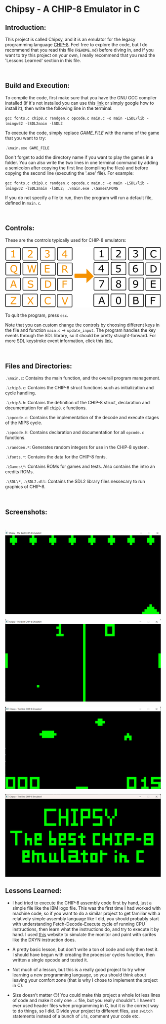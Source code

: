 # Chipsy - A CHIP-8 Emulator in C

## Introduction:
This project is called Chipsy, and it is an emulator for the legacy programming language [CHIP-8](https://en.wikipedia.org/wiki/CHIP-8). Feel free to explore the code, but I do recommend that you read this file (`README.md`) before diving in, and if you want to try this project on your own, I really recommend that you read the 'Lessons Learned' section in this file.

<br />

## Build and Execution:
To compile the code, first make sure that you have the GNU GCC compiler installed (if it's not installed you can use this [link](https://gcc.gnu.org/install/) or simply google how to install it), then write the following line in the terminal:

`gcc fonts.c chip8.c randgen.c opcode.c main.c -o main -LSDL/lib -lmingw32 -lSDL2main -lSDL2`

To execute the code, simply replace *GAME_FILE* with the name of the game that you want to try:

`.\main.exe GAME_FILE`

Don't forget to add the directory name if you want to play the games in a folder. You can also write the two lines in one terminal command by adding a semicolon after copying the first line (compiling the files) and before copying the second line (executing the '.exe' file). For example:

`gcc fonts.c chip8.c randgen.c opcode.c main.c -o main -LSDL/lib -lmingw32 -lSDL2main -lSDL2; .\main.exe .\Games\PONG`

If you do not specify a file to run, then the program will run a default file, defined in `main.c`.

<br />

## Controls:
These are the controls typically used for CHIP-8 emulators:

![Controls](/Screenshots/Controls.png "The CHIP-8 Emulator Controls")

To quit the program, press `esc`.

Note that you can custom change the controls by choosing different keys in the file and function `main.c` -> `update_input`. The program handles the key events through the SDL library, so it should be pretty straight-forward. For more SDL keystroke event information, click this [link](https://www.libsdl.org/release/SDL-1.2.15/docs/html/guideinputkeyboard.html).

<br />

## Files and Directories:

`.\main.c`: Contains the main function, and the overall program management.

`.\chip8.c`: Contains the CHIP-8 struct functions such as initialization and cycle handling.

`.\chip8.h`: Contains the definition of the CHIP-8 struct, declaration and documentation for all `chip8.c` functions.

`.\opcode.c`: Contains the implementation of the decode and execute stages of the MIPS cycle.

`.\opcode.h`: Contains declaration and documentation for all `opcode.c` functions.

`.\randGen.*`: Generates random integers for use in the CHIP-8 system.

`.\fonts.*`: Contains the data for the CHIP-8 fonts.

`.\Games\*`: Contains ROMs for games and tests. Also contains the intro an credits ROMs.

`.\SDL\*`, `.\SDL2.dll`: Contains the SDL2 library files nessecary to run graphics of CHIP-8.

<br />

## Screenshots:
<br />

![MISSILE.png](/Screenshots/MISSILE.png "A Screenshot of the game 'Missile'.")
<br />

![PONG2.png](/Screenshots/PONG2.png "A Screenshot of the game 'Pong2'.")
<br />

![UFO.png](/Screenshots/UFO.png "A Screenshot of the game 'UFO'.")
<br />

![Intro.png](/Screenshots/Intro.png "A Screenshot of the intro.")
<br />

## Lessons Learned:
* I had tried to execute the CHIP-8 assembly code first by hand, just a simple file like the IBM logo file. This was the first time I had worked with machine code, so if you want to do a similar project to get familiar with a relatively simple assembly language like I did, you should probably start with understanding Fetch-Decode-Execute cycle of running CPU instructions, then learn what the instructions do, and try to execute it by hand. I used [this](https://www.piskelapp.com/p/create/sprite) website to simulate the monitor and paint with sprites like the DXYN instruction does.

* A pretty basic lesson, but don't write a ton of code and only then test it. I should have begun with creating the processor cycles function, then written a single opcode and tested it.

* Not much of a lesson, but this is a really good project to try when learning a new programming language, so you should think about leaving your comfort zone (that is why I chose to implement the project in C).

* Size doesn't matter :smirk:! You could make this project a whole lot less lines of code and make it only one `.c` file, but you really shouldn't. I haven't ever used header files when programming in C, but it *is* the correct way to do things, so I did. Divide your project to different files, use `switch` statements instead of a bunch of `if`s, comment your code etc.
